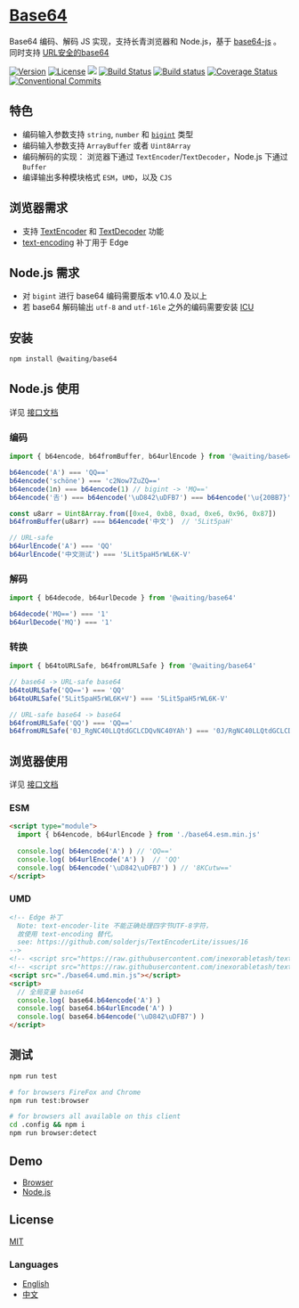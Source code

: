 # [Base64](https://waitingsong.github.io/base64/)

Base64 编码、解码 JS 实现，支持长青浏览器和 Node.js，基于 [base64-js](https://www.npmjs.com/package/base64-js) 。
同时支持 [URL安全的base64](https://zh.wikipedia.org/zh-hans/Base64#%E5%9C%A8URL%E4%B8%AD%E7%9A%84%E5%BA%94%E7%94%A8)

[![Version](https://img.shields.io/npm/v/@waiting/base64.svg)](https://www.npmjs.com/package/@waiting/base64)
[![License](https://img.shields.io/badge/license-MIT-blue.svg)](https://opensource.org/licenses/MIT)
![](https://img.shields.io/badge/lang-TypeScript-blue.svg)
[![Build Status](https://travis-ci.org/waitingsong/base64.svg?branch=master)](https://travis-ci.org/waitingsong/base64)
[![Build status](https://ci.appveyor.com/api/projects/status/wp4a72sj7bc5ao3t/branch/master?svg=true)](https://ci.appveyor.com/project/waitingsong/base64/branch/master)
[![Coverage Status](https://coveralls.io/repos/github/waitingsong/base64/badge.svg?branch=master)](https://coveralls.io/github/waitingsong/base64?branch=master)
[![Conventional Commits](https://img.shields.io/badge/Conventional%20Commits-1.0.0-yellow.svg)](https://conventionalcommits.org)


## 特色
- 编码输入参数支持 `string`, `number` 和 [`bigint`](https://github.com/tc39/proposal-bigint) 类型
- 编码输入参数支持 `ArrayBuffer` 或者 `Uint8Array`
- 编码解码的实现： 浏览器下通过 `TextEncoder`/`TextDecoder`，Node.js 下通过 `Buffer`
- 编译输出多种模块格式 `ESM`，`UMD`，以及 `CJS`


## 浏览器需求
- 支持 [TextEncoder](https://developer.mozilla.org/en-US/docs/Web/API/TextEncoder#Browser_compatibility) 和
  [TextDecoder](https://developer.mozilla.org/en-US/docs/Web/API/TextDecoder#Browser_compatibility) 功能
- [text-encoding](https://github.com/inexorabletash/text-encoding) 补丁用于 Edge


## Node.js 需求
- 对 `bigint` 进行 base64 编码需要版本 v10.4.0 及以上
- 若 base64 解码输出 `utf-8` and `utf-16le` 之外的编码需要安装 [ICU](https://nodejs.org/api/util.html#util_whatwg_supported_encodings) 


## 安装
```bash
npm install @waiting/base64
```

## Node.js 使用

详见 [接口文档](https://waitingsong.github.io/base64/)

### 编码
```ts
import { b64encode, b64fromBuffer, b64urlEncode } from '@waiting/base64'

b64encode('A') === 'QQ=='
b64encode('schöne') === 'c2Now7ZuZQ=='
b64encode(1n) === b64encode(1) // bigint -> 'MQ==' 
b64encode('𠮷') === b64encode('\uD842\uDFB7') === b64encode('\u{20BB7}') // '8KCutw=='

const u8arr = Uint8Array.from([0xe4, 0xb8, 0xad, 0xe6, 0x96, 0x87])
b64fromBuffer(u8arr) === b64encode('中文')  // '5Lit5paH'

// URL-safe
b64urlEncode('A') === 'QQ'
b64urlEncode('中文测试') === '5Lit5paH5rWL6K-V'
```

### 解码
```ts
import { b64decode, b64urlDecode } from '@waiting/base64'

b64decode('MQ==') === '1'
b64urlDecode('MQ') === '1'
```

### 转换
```ts
import { b64toURLSafe, b64fromURLSafe } from '@waiting/base64'

// base64 -> URL-safe base64
b64toURLSafe('QQ==') === 'QQ'
b64toURLSafe('5Lit5paH5rWL6K+V') === '5Lit5paH5rWL6K-V'

// URL-safe base64 -> base64
b64fromURLSafe('QQ') === 'QQ=='
b64fromURLSafe('0J_RgNC40LLQtdGCLCDQvNC40YAh') === '0J/RgNC40LLQtdGCLCDQvNC40YAh'
```


## 浏览器使用

详见 [接口文档](https://waitingsong.github.io/base64/)

### ESM
```html
<script type="module">
  import { b64encode, b64urlEncode } from './base64.esm.min.js' 
  
  console.log( b64encode('A') ) // 'QQ=='
  console.log( b64urlEncode('A') )  // 'QQ'
  console.log( b64encode('\uD842\uDFB7') ) // '8KCutw=='
</script>
```

### UMD
```html
<!-- Edge 补丁 
  Note: text-encoder-lite 不能正确处理四字节UTF-8字符，
  故使用 text-encoding 替代。
  see: https://github.com/solderjs/TextEncoderLite/issues/16
-->
<!-- <script src="https://raw.githubusercontent.com/inexorabletash/text-encoding/master/lib/encoding-indexes.js"></script> -->
<!-- <script src="https://raw.githubusercontent.com/inexorabletash/text-encoding/master/lib/encoding.js"></script> -->
<script src="./base64.umd.min.js"></script>
<script>
  // 全局变量 base64
  console.log( base64.b64encode('A') )
  console.log( base64.b64urlEncode('A') )
  console.log( base64.b64encode('\uD842\uDFB7') )
</script>
```


## 测试
```sh
npm run test

# for browsers FireFox and Chrome
npm run test:browser

# for browsers all available on this client
cd .config && npm i
npm run browser:detect
```


## Demo
- [Browser](https://github.com/waitingsong/base64/blob/master/test_browser/)
- [Node.js](https://github.com/waitingsong/base64/blob/master/test/)


## License
[MIT](LICENSE)


### Languages
- [English](README.md)
- [中文](README.zh-CN.md)
